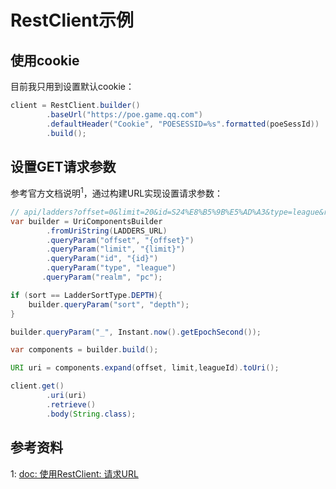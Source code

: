 # RestClient示例

## 使用cookie

目前我只用到设置默认cookie：

```java
client = RestClient.builder()
        .baseUrl("https://poe.game.qq.com")
        .defaultHeader("Cookie", "POESESSID=%s".formatted(poeSessId))
        .build();
```

## 设置GET请求参数

参考官方文档说明<sup>1</sup>，通过构建URL实现设置请求参数：

```java
// api/ladders?offset=0&limit=20&id=S24%E8%B5%9B%E5%AD%A3&type=league&realm=pc&sort=depth&_=1704467453434
var builder = UriComponentsBuilder
        .fromUriString(LADDERS_URL)
        .queryParam("offset", "{offset}")
        .queryParam("limit", "{limit}")
        .queryParam("id", "{id}")
        .queryParam("type", "league")
       .queryParam("realm", "pc");

if (sort == LadderSortType.DEPTH){
    builder.queryParam("sort", "depth");
}

builder.queryParam("_", Instant.now().getEpochSecond());

var components = builder.build();

URI uri = components.expand(offset, limit,leagueId).toUri();

client.get()
        .uri(uri)
        .retrieve()
        .body(String.class);
```

## 参考资料

1: [doc: 使用RestClient: 请求URL](https://docs.spring.io/spring-framework/reference/integration/rest-clients.html#_request_url)